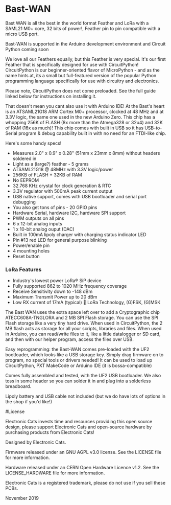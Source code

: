 # Bast-WAN

Bast WAN is all the best in the world format Feather and LoRa with a SAML21 M0+ core, 32 bits of power!, Feather pin to pin compatible with a micro USB port.

Bast-WAN is supported in the Arduino development environment and Circuit Python coming soon

We love all our Feathers equally, but this Feather is very special. It's our first Feather that is specifically designed for use with CircuitPython! CircuitPython is our beginner-oriented flavor of MicroPython - and as the name hints at, its a small but full-featured version of the popular Python programming language specifically for use with circuitry and electronics.

Please note, CircuitPython does not come preloaded. See the full guide linked below for instructions on installing it.

That doesn't mean you cant also use it with Arduino IDE! At the Bast's heart is an ATSAML21G18 ARM Cortex M0+ processor, clocked at 48 MHz and at 3.3V logic, the same one used in the new Arduino Zero. This chip has a whopping 256K of FLASH (8x more than the Atmega328 or 32u4) and 32K of RAM (16x as much)! This chip comes with built in USB so it has USB-to-Serial program & debug capability built in with no need for an FTDI-like chip.

Here's some handy specs!

- Measures 2.0" x 0.9" x 0.28" (51mm x 23mm x 8mm) without headers soldered in
- Light as a (large?) feather - 5 grams
- ATSAML21G18 @ 48MHz with 3.3V logic/power
- 256KB of FLASH + 32KB of RAM
- No EEPROM
- 32.768 KHz crystal for clock generation & RTC
- 3.3V regulator with 500mA peak current output
- USB native support, comes with USB bootloader and serial port debugging
- You also get tons of pins - 20 GPIO pins
- Hardware Serial, hardware I2C, hardware SPI support
- PWM outputs on all pins
- 6 x 12-bit analog inputs
- 1 x 10-bit analog ouput (DAC)
- Built in 100mA lipoly charger with charging status indicator LED
- Pin #13 red LED for general purpose blinking
- Power/enable pin
- 4 mounting holes
- Reset button

### LoRa Features

- Industry's lowest power LoRa® SiP device
- Fully supported 862 to 1020 MHz frequency coverage
- Receive Sensitivity down to -148 dBm
- Maximum Transmit Power up to 20 dBm
- Low RX current of 17mA (typical)  LoRa Technology, (G)FSK, (G)MSK

The Bast WAN  uses the extra space left over to add a Cryptographic chip ATECC608A-TNGLORA and 2 MB SPI Flash storage. You can use the SPI Flash storage like a very tiny hard drive. When used in CircuitPython, the 2 MB flash acts as storage for all your scripts, libraries and files. When used in Arduino, you can read/write files to it, like a little datalogger or SD card, and then with our helper program, access the files over USB.

Easy reprogramming: the Bast-WAN comes pre-loaded with the UF2 bootloader, which looks like a USB storage key. Simply drag firmware on to program, no special tools or drivers needed! It can be used to load up CircuitPython, PXT MakeCode or Arduino IDE (it is bossa-compatible)

Comes fully assembled and tested, with the UF2 USB bootloader. We also toss in some header so you can solder it in and plug into a solderless breadboard. 

Lipoly battery and USB cable not included (but we do have lots of options in the shop if you'd like!)

#License

Electronic Cats invests time and resources providing this open source design, please support Electronic Cats and open-source hardware by purchasing products from Electronic Cats!

Designed by Electronic Cats.

Firmware released under an GNU AGPL v3.0 license. See the LICENSE file for more information.

Hardware released under an CERN Open Hardware Licence v1.2. See the LICENSE_HARDWARE file for more information.

Electronic Cats is a registered trademark, please do not use if you sell these PCBs.

November 2019
